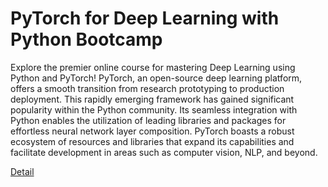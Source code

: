 # PyTorch for Deep Learning with Python Bootcamp

Explore the premier online course for mastering Deep Learning using Python and PyTorch! PyTorch, an open-source deep learning platform, offers a smooth transition from research prototyping to production deployment. This rapidly emerging framework has gained significant popularity within the Python community. Its seamless integration with Python enables the utilization of leading libraries and packages for effortless neural network layer composition. PyTorch boasts a robust ecosystem of resources and libraries that expand its capabilities and facilitate development in areas such as computer vision, NLP, and beyond. 

[Detail](https://eduitfree.com/M2PY)